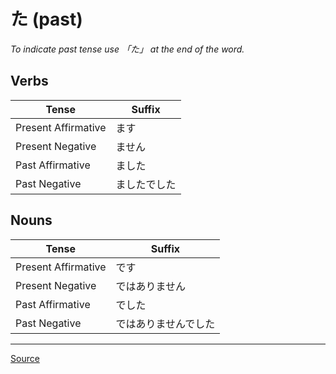 # た (past)

[source]: https://www.learn-japanese-adventure.com/past-tense-japanese.html

*To indicate past tense use 「た」 at the end of the word.*

## Verbs

| Tense               | Suffix       |
| ------------------- | ------------ |
| Present Affirmative | ます         |
| Present Negative    | ません       |
| Past Affirmative    | ました       |
| Past Negative       | ましたでした |

## Nouns

| Tense               | Suffix               |
| ------------------- | -------------------- |
| Present Affirmative | です                 |
| Present Negative    | ではありません       |
| Past Affirmative    | でした               |
| Past Negative       | ではありませんでした |

---

[Source][source]
